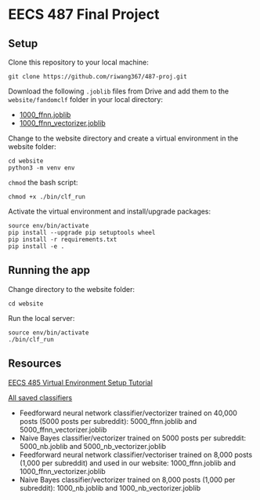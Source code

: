 # EECS 487 Final Project

## Setup
Clone this repository to your local machine:

	git clone https://github.com/riwang367/487-proj.git

Download the following `.joblib` files from Drive and add them to the `website/fandomclf` folder in your local directory:
	
- [1000_ffnn.joblib](https://drive.google.com/file/d/1TKnC5EeHst9cSA37WW1KFrBdhoIpxEbf/view?usp=drive_link)
- [1000_ffnn_vectorizer.joblib](https://drive.google.com/file/d/1-88JvU7-LTTmSPuORxyRUO5Ip9gQJH2_/view?usp=sharing)

Change to the website directory and create a virtual environment in the website folder:
   
    cd website
    python3 -m venv env

`chmod` the bash script:

    chmod +x ./bin/clf_run

Activate the virtual environment and install/upgrade packages:

    source env/bin/activate
    pip install --upgrade pip setuptools wheel
    pip install -r requirements.txt
    pip install -e .


## Running the app
Change directory to the website folder:
	
 	cd website

Run the local server:

	source env/bin/activate
    ./bin/clf_run
    

## Resources
[EECS 485 Virtual Environment Setup Tutorial](https://eecs485staff.github.io/p1-insta485-static/setup_virtual_env.html)

[All saved classifiers](https://drive.google.com/drive/folders/1m1KvKKQivOn3Wi9ba6jw_okkxD-lnoym?usp=sharing)
- Feedforward neural network classifier/vectorizer trained on 40,000 posts (5000 posts per subreddit): 5000_ffnn.joblib and 5000_ffnn_vectorizer.joblib
- Naive Bayes classifier/vectorizer trained on 5000 posts per subreddit: 5000_nb.joblib and 5000_nb_vectorizer.joblib
- Feedforward neural network classifier/vectoriser trained on 8,000 posts (1,000 per subreddit) and used in our website: 1000_ffnn.joblib and 1000_ffnn_vectorizer.joblib 
- Naive Bayes classifier/vectorizer trained on 8,000 posts (1,000 per subreddit): 1000_nb.joblib and 1000_nb_vectorizer.joblib